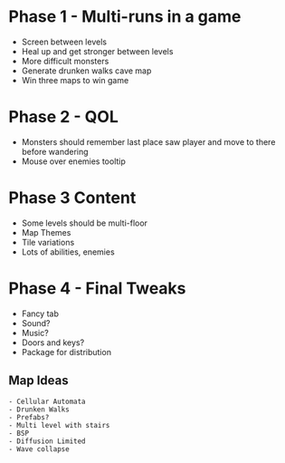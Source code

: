# Phase 1 - Multi-runs in a game
- Screen between levels
- Heal up and get stronger between levels
- More difficult monsters 
- Generate drunken walks cave map
- Win three maps to win game

# Phase 2 - QOL
- Monsters should remember last place saw player and move to there before wandering
- Mouse over enemies tooltip

# Phase 3 Content
- Some levels should be multi-floor
- Map Themes
- Tile variations
- Lots of abilities, enemies

# Phase 4 - Final Tweaks
- Fancy tab
- Sound?
- Music?
- Doors and keys?
- Package for distribution

## Map Ideas
    - Cellular Automata
    - Drunken Walks
    - Prefabs?
    - Multi level with stairs
    - BSP
    - Diffusion Limited
    - Wave collapse
